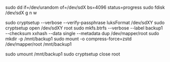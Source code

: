 sudo dd if=/dev/urandom of=/dev/sdX bs=4096 status=progress
sudo fdisk /dev/sdX
g
n
<enter>
<enter>
<enter>
w

sudo cryptsetup --verbose --verify-passphrase luksFormat /dev/sdXY
sudo cryptsetup open /dev/sdXY root
sudo mkfs.btrfs --verbose --label backup1 --checksum xxhash --data single --metadata dup /dev/mapper/root
sudo mkdir -p /mnt/backup1
sudo mount -o compress-force=zstd /dev/mapper/root /mnt/backup1

sudo umount /mnt/backup1
sudo cryptsetup close root